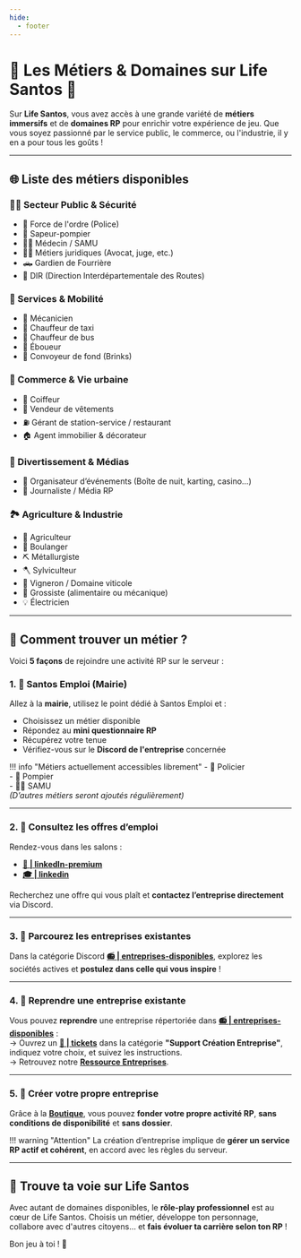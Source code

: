 ```yaml
---
hide:
  - footer
---
```


# 💼 Les Métiers & Domaines sur Life Santos 🌴

Sur **Life Santos**, vous avez accès à une grande variété de **métiers immersifs** et de **domaines RP** pour enrichir votre expérience de jeu. Que vous soyez passionné par le service public, le commerce, ou l'industrie, il y en a pour tous les goûts !

---

## 🌐 Liste des métiers disponibles

### 👮‍♂️ Secteur Public & Sécurité

- 👮 Force de l'ordre (Police)
- 🚒 Sapeur-pompier
- 🧑‍⚕️ Médecin / SAMU
- 🧑‍⚖️ Métiers juridiques (Avocat, juge, etc.)
- 🛻 Gardien de Fourrière
- 🚧 DIR (Direction Interdépartementale des Routes)

### 🔧 Services & Mobilité

- 🔧 Mécanicien
- 🚖 Chauffeur de taxi
- 🚌 Chauffeur de bus
- 🧹 Éboueur
- 🚐 Convoyeur de fond (Brinks)

### 🏬 Commerce & Vie urbaine

- 💇 Coiffeur
- 👕 Vendeur de vêtements
- ⛽ Gérant de station-service / restaurant
- 🏠 Agent immobilier & décorateur

### 🎉 Divertissement & Médias

- 🎉 Organisateur d’événements (Boîte de nuit, karting, casino…)
- 🎥 Journaliste / Média RP

### 🏞️ Agriculture & Industrie

- 🌱 Agriculteur
- 🥖 Boulanger
- ⛏️ Métallurgiste
- 🪓 Sylviculteur
- 🍇 Vigneron / Domaine viticole
- 🚛 Grossiste (alimentaire ou mécanique)
- 💡 Électricien

---

## 🧭 Comment trouver un métier ?

Voici **5 façons** de rejoindre une activité RP sur le serveur :

### 1. 📍 **Santos Emploi (Mairie)**

Allez à la **mairie**, utilisez le point dédié à Santos Emploi et :

- Choisissez un métier disponible
- Répondez au **mini questionnaire RP**
- Récupérez votre tenue
- Vérifiez-vous sur le **Discord de l'entreprise** concernée

!!! info "Métiers actuellement accessibles librement"
    - 👮 Policier  
    - 🚒 Pompier  
    - 🧑‍⚕️ SAMU  
    *(D’autres métiers seront ajoutés régulièrement)*

---

### 2. 💬 **Consultez les offres d’emploi**

Rendez-vous dans les salons :  

- [**👑 | linkedln-premium**](https://discord.com/channels/1150376178742468638/1192893731674804337)
- [**🎓 | linkedin**](https://discord.com/channels/1150376178742468638/1245041540636868780)

Recherchez une offre qui vous plaît et **contactez l’entreprise directement** via Discord.

---

### 3. 🏢 **Parcourez les entreprises existantes**

Dans la catégorie Discord [**📻 | entreprises-disponibles**](https://discord.com/channels/1150376178742468638/1150376181493927951), explorez les sociétés actives et **postulez dans celle qui vous inspire** !

---

### 4. 📝 **Reprendre une entreprise existante**

Vous pouvez **reprendre** une entreprise répertoriée dans [**📻 | entreprises-disponibles**](https://discord.com/channels/1150376178742468638/1150376181493927951) :  
→ Ouvrez un [**📩 | tickets**](https://discord.com/channels/1150376178742468638/1150376180554408079) dans la catégorie **"Support Création Entreprise"**, indiquez votre choix, et suivez les instructions.  
→ Retrouvez notre [**Ressource Entreprises**](../ressources/entreprises.md).

---

### 5. 🚀 **Créer votre propre entreprise**

Grâce à la [**Boutique**](../ressources/boutique.md), vous pouvez **fonder votre propre activité RP**, **sans conditions de disponibilité** et **sans dossier**.

!!! warning "Attention"
    La création d’entreprise implique de **gérer un service RP actif et cohérent**, en accord avec les règles du serveur.

---

## 🙌 Trouve ta voie sur Life Santos

Avec autant de domaines disponibles, le **rôle-play professionnel** est au cœur de Life Santos. Choisis un métier, développe ton personnage, collabore avec d'autres citoyens… et **fais évoluer ta carrière selon ton RP** !

Bon jeu à toi ! 🌴

